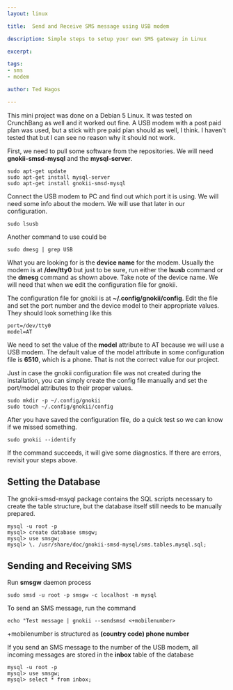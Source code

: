 ```yaml
---
layout: linux

title:  Send and Receive SMS message using USB modem

description: Simple steps to setup your own SMS gateway in Linux

excerpt: 

tags:
- sms
- modem

author: Ted Hagos

---
```


This mini project was done on a Debian 5 Linux. It was tested on CrunchBang as well and it worked out fine. A USB modem with a post paid plan was used, but a stick with pre paid plan should as well, I think. I haven't tested that but I can see no reason why it should not work.

First, we need to pull some software from the repositories. We will need **gnokii-smsd-mysql** and the **mysql-server**. 

~~~~
sudo apt-get update
sudo apt-get install mysql-server
sudo apt-get install gnokii-smsd-mysql
~~~~

Connect the USB modem to PC and find out which port it is using. We will need some info about the modem. We will use that later in our configuration.

~~~
sudo lsusb
~~~

Another command to use could be

~~~
sudo dmesg | grep USB
~~~

What you are looking for is the **device name** for the modem. Usually the modem is at **/dev/tty0** but just to be sure, run either the **lsusb** command or the **dmesg** command as shown above. Take note of the device name. We will need that when we edit the configuration file for gnokii.

The configuration file for gnokii is at **~/.config/gnokii/config**. Edit the file and set the port number and the device model to their appropriate values. They should look something like this

~~~
port=/dev/tty0
model=AT
~~~

We need to set the value of the **model** attribute to AT because we will use a USB modem. The default value of the model attribute in some configuration file is **6510**, which is a phone. That is not the correct value for our project.

Just in case the gnokii configuration file was not created during the installation, you can simply create the config file manually and set the port/model attributes to their proper values.

~~~
sudo mkdir -p ~/.config/gnokii
sudo touch ~/.config/gnokii/config
~~~

After you have saved the configuration file, do a quick test so we can know if we missed something.

~~~
sudo gnokii --identify
~~~

If the command succeeds, it will give some diagnostics. If there are errors, revisit your steps above.



## Setting the Database

The gnokii-smsd-msyql package contains the SQL scripts necessary to create the table structure, but the database itself still needs to be manually prepared. 

~~~
mysql -u root -p
mysql> create database smsgw;
mysql> use smsgw;
mysql> \. /usr/share/doc/gnokii-smsd-mysql/sms.tables.mysql.sql;
~~~

## Sending and Receiving SMS

Run **smsgw** daemon process 

~~~
sudo smsd -u root -p smsgw -c localhost -m mysql
~~~

To send an SMS message, run the command

~~~
echo "Test message | gnokii --sendsmsd <+mobilenumber>
~~~

+mobilenumber is structured as **(country code) phone number**

If you send an SMS message to the number of the USB modem, all incoming messages are stored in the **inbox** table of the database

~~~
mysql -u root -p
mysql> use smsgw;
mysql> select * from inbox;
~~~



